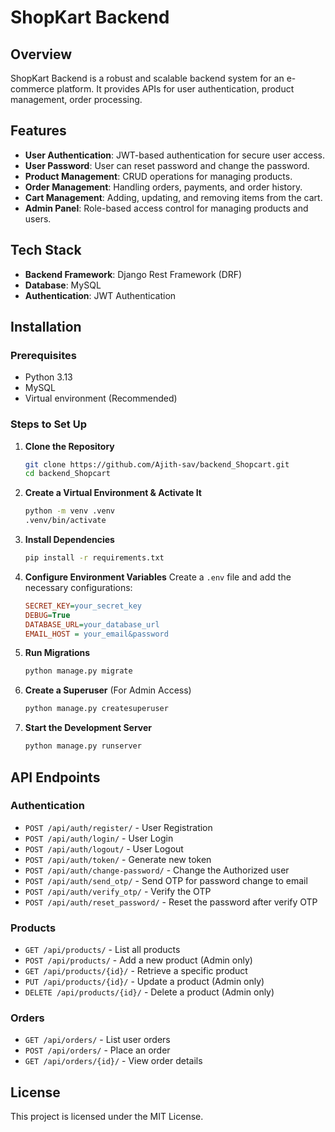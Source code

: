 # ShopKart Backend

## Overview

ShopKart Backend is a robust and scalable backend system for an e-commerce platform. It provides APIs for user authentication, product management, order processing.

## Features

- **User Authentication**: JWT-based authentication for secure user access.
- **User Password**: User can reset password and change the password.
- **Product Management**: CRUD operations for managing products.
- **Order Management**: Handling orders, payments, and order history.
- **Cart Management**: Adding, updating, and removing items from the cart.
- **Admin Panel**: Role-based access control for managing products and users.

## Tech Stack

- **Backend Framework**: Django Rest Framework (DRF)
- **Database**: MySQL
- **Authentication**: JWT Authentication

## Installation

### Prerequisites

- Python 3.13
- MySQL
- Virtual environment (Recommended)

### Steps to Set Up

1. **Clone the Repository**

   ```sh
   git clone https://github.com/Ajith-sav/backend_Shopcart.git
   cd backend_Shopcart
   ```

2. **Create a Virtual Environment & Activate It**

   ```sh
   python -m venv .venv
   .venv/bin/activate
   ```

3. **Install Dependencies**

   ```sh
   pip install -r requirements.txt
   ```

4. **Configure Environment Variables**
   Create a `.env` file and add the necessary configurations:

   ```ini
   SECRET_KEY=your_secret_key
   DEBUG=True
   DATABASE_URL=your_database_url
   EMAIL_HOST = your_email&password
   ```

5. **Run Migrations**

   ```sh
   python manage.py migrate
   ```

6. **Create a Superuser** (For Admin Access)

   ```sh
   python manage.py createsuperuser
   ```

7. **Start the Development Server**
   ```sh
   python manage.py runserver
   ```

## API Endpoints

### Authentication

- `POST /api/auth/register/` - User Registration
- `POST /api/auth/login/` - User Login
- `POST /api/auth/logout/` - User Logout
- `POST /api/auth/token/` - Generate new token
- `POST /api/auth/change-password/` - Change the Authorized user
- `POST /api/auth/send_otp/` - Send OTP for password change to email
- `POST /api/auth/verify_otp/` - Verify the OTP
- `POST /api/auth/reset_password/` - Reset the password after verify OTP

### Products

- `GET /api/products/` - List all products
- `POST /api/products/` - Add a new product (Admin only)
- `GET /api/products/{id}/` - Retrieve a specific product
- `PUT /api/products/{id}/` - Update a product (Admin only)
- `DELETE /api/products/{id}/` - Delete a product (Admin only)

### Orders

- `GET /api/orders/` - List user orders
- `POST /api/orders/` - Place an order
- `GET /api/orders/{id}/` - View order details

## License

This project is licensed under the MIT License.
